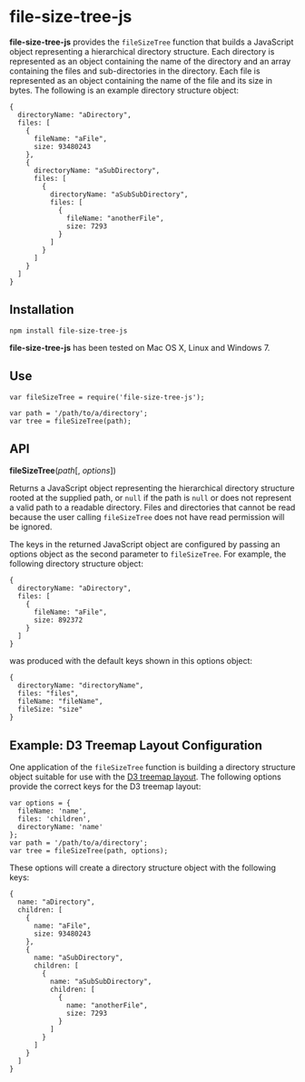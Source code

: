 # file-size-tree-js

**file-size-tree-js** provides the `fileSizeTree` function that builds a JavaScript object representing a hierarchical directory structure. Each directory is represented as an object containing the name of the directory and an array containing the files and sub-directories in the directory. Each file is represented as an object containing the name of the file and its size in bytes. The following is an example directory structure object:

```
{
  directoryName: "aDirectory",
  files: [
    {
      fileName: "aFile",
      size: 93480243
    },
    {
      directoryName: "aSubDirectory",
      files: [
        {
          directoryName: "aSubSubDirectory",
          files: [
            {
              fileName: "anotherFile",
              size: 7293
            }
          ]
        }
      ]
    }
  ]
}
```

## Installation

```
npm install file-size-tree-js
```

**file-size-tree-js** has been tested on Mac OS X, Linux and Windows 7.

## Use

```
var fileSizeTree = require('file-size-tree-js');

var path = '/path/to/a/directory';
var tree = fileSizeTree(path);
```

## API

**fileSizeTree**(*path*[, *options*])

Returns a JavaScript object representing the hierarchical directory structure rooted at the supplied path, or `null` if the path is `null` or does not represent a valid path to a readable directory. Files and directories that cannot be read because the user calling `fileSizeTree` does not have read permission will be ignored.

The keys in the returned JavaScript object are configured by passing an options object as the second parameter to `fileSizeTree`. For example, the following directory structure object:

```
{
  directoryName: "aDirectory",
  files: [
    {
      fileName: "aFile",
      size: 892372
    }
  ]
}
```

was produced with the default keys shown in this options object:

```
{
  directoryName: "directoryName",
  files: "files",
  fileName: "fileName",
  fileSize: "size"
}
```

## Example: D3 Treemap Layout Configuration

One application of the `fileSizeTree` function is building a directory structure object suitable for use with the [D3 treemap layout](https://github.com/mbostock/d3/wiki/Treemap-Layout). The following options provide the correct keys for the D3 treemap layout:

```
var options = {
  fileName: 'name',
  files: 'children',
  directoryName: 'name'
};
var path = '/path/to/a/directory';
var tree = fileSizeTree(path, options);
```

These options will create a directory structure object with the following keys:

```
{
  name: "aDirectory",
  children: [
    {
      name: "aFile",
      size: 93480243
    },
    {
      name: "aSubDirectory",
      children: [
        {
          name: "aSubSubDirectory",
          children: [
            {
              name: "anotherFile",
              size: 7293
            }
          ]
        }
      ]
    }
  ]
}
```
